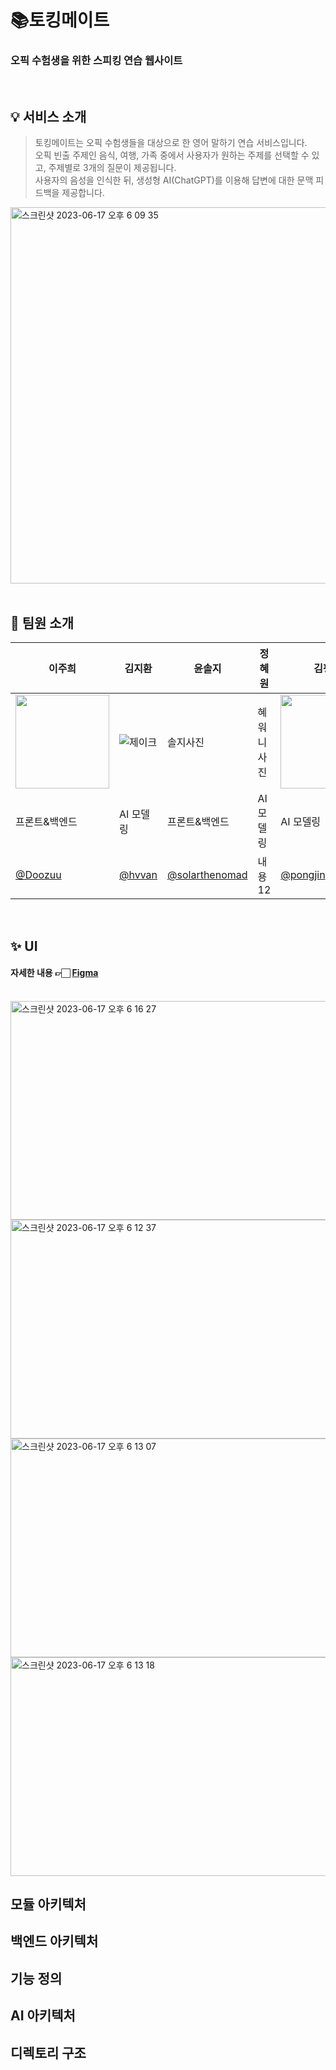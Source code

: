 # 📚토킹메이트
### 오픽 수험생을 위한 스피킹 연습 웹사이트
<br>

## 💡 서비스 소개
> 토킹메이트는 오픽 수험생들을 대상으로 한 영어 말하기 연습 서비스입니다. <br>
> 오픽 빈출 주제인 음식, 여행, 가족 중에서 사용자가 원하는 주제를 선택할 수 있고, 주제별로 3개의 질문이 제공됩니다. <br>
> 사용자의 음성을 인식한 뒤, 생성형 AI(ChatGPT)를 이용해 답변에 대한 문맥 피드백을 제공합니다.
<img width="602" alt="스크린샷 2023-06-17 오후 6 09 35" src="https://github.com/EduTechProjects/.github/assets/104717341/72eac2ca-737a-44dd-b9d5-031e735c35f5">

<br>
<br>

## 👥 팀원 소개
|이주희|김지환|윤솔지|정혜원|김평진|
|---|---|---|---|---|
|<img style="width:150px" src="https://github.com/EduTechProjects/.github/assets/104717341/cda21e5d-5917-4b56-8c38-9418f5993cd6"/>|![제이크](https://github.com/EduTechProjects/.github/assets/90609711/18145ac2-fc2f-4414-aeb9-e63fa39e8c2a)|솔지사진|혜워니 사진|<img src='https://velog.velcdn.com/images/pong_jin/post/20c127b0-e752-439f-ba19-d3a3745ba0c0/image.jpg' style="width:150px">|
|프론트&백엔드|AI 모델링|프론트&백엔드|AI 모델링|AI 모델링|
|[@Doozuu](https://github.com/Doozuu)|[@hvvan](https://github.com/hvvan)|[@solarthenomad](https://github.com/Solarthenomad)|내용 12|[@pongjin](https://github.com/pongjin)|

<br>

## ✨ UI
#### 자세한 내용 👉🏻 [Figma](https://www.figma.com/file/O4lMX9B1EeOZnWFWzKHMyr/Untitled?type=design&node-id=0-1&t=McqD3OcmqNa5MFzh-0)
<br>
  <img width="550" height="350" alt="스크린샷 2023-06-17 오후 6 16 27" src="https://github.com/EduTechProjects/.github/assets/104717341/0d7bb22d-b9f2-4989-8abf-993f98fda36a">
<img width="550" height="350" alt="스크린샷 2023-06-17 오후 6 12 37" src="https://github.com/EduTechProjects/.github/assets/104717341/098414f5-3db9-4907-8659-6cab6f0bb130">
  <img width="550" height="350" alt="스크린샷 2023-06-17 오후 6 13 07" src="https://github.com/EduTechProjects/.github/assets/104717341/023d95a1-d840-42d3-ada3-fadab4aa46a9">
<img width="550" height="350" alt="스크린샷 2023-06-17 오후 6 13 18" src="https://github.com/EduTechProjects/.github/assets/104717341/080539ca-b09d-4ce9-8194-531ebf8c8f87">


<br>

## 모듈 아키텍처

## 백엔드 아키텍처

## 기능 정의 

## AI 아키텍처

## 디렉토리 구조



